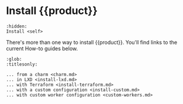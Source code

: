 # Install {{product}}

```{toctree}
:hidden:
Install <self>
```

There's more than one way to install {{product}}. You'll find links to
the current How-to guides below.

```{toctree}
:glob:
:titlesonly:

... from a charm <charm.md>
... in LXD <install-lxd.md>
... with Terraform <install-terraform.md>
... with a custom configuration <install-custom.md>
... with custom worker configuration <custom-workers.md>
```
